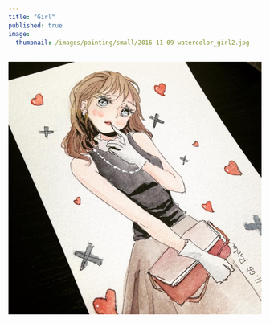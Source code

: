 ```yaml
---
title: "Girl"
published: true
image: 
  thumbnail: /images/painting/small/2016-11-09-watercolor_girl2.jpg
---
```

<img src="/images/painting/2016-11-09-watercolor_girl2.jpg">

